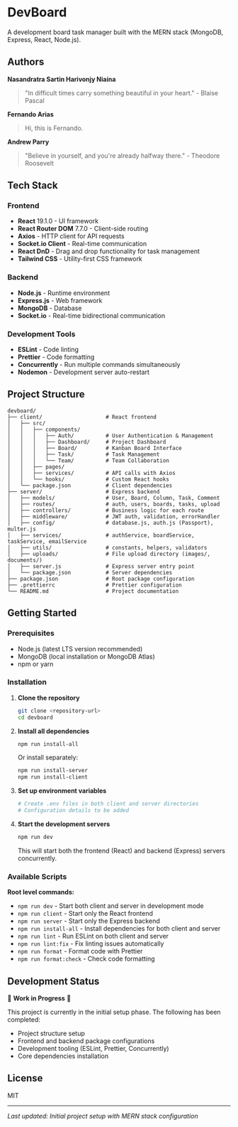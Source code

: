# DevBoard

A development board task manager built with the MERN stack (MongoDB, Express, React, Node.js).

## Authors

**Nasandratra Sartin Harivonjy Niaina**

> "In difficult times carry something beautiful in your heart." - Blaise Pascal

**Fernando Arias**

> Hi, this is Fernando.

**Andrew Parry**

> "Believe in yourself, and you're already halfway there." - Theodore Roosevelt

## Tech Stack

### Frontend

- **React** 19.1.0 - UI framework
- **React Router DOM** 7.7.0 - Client-side routing
- **Axios** - HTTP client for API requests
- **Socket.io Client** - Real-time communication
- **React DnD** - Drag and drop functionality for task management
- **Tailwind CSS** - Utility-first CSS framework

### Backend

- **Node.js** - Runtime environment
- **Express.js** - Web framework
- **MongoDB** - Database
- **Socket.io** - Real-time bidirectional communication

### Development Tools

- **ESLint** - Code linting
- **Prettier** - Code formatting
- **Concurrently** - Run multiple commands simultaneously
- **Nodemon** - Development server auto-restart

## Project Structure

```
devboard/
├── client/                    # React frontend
│   ├── src/
│   │   ├── components/
│   │   │   ├── Auth/          # User Authentication & Management
│   │   │   ├── Dashboard/     # Project Dashboard
│   │   │   ├── Board/         # Kanban Board Interface
│   │   │   ├── Task/          # Task Management
│   │   │   └── Team/          # Team Collaboration
│   │   ├── pages/
│   │   ├── services/          # API calls with Axios
│   │   └── hooks/             # Custom React hooks
│   └── package.json           # Client dependencies
├── server/                    # Express backend
│   ├── models/                # User, Board, Column, Task, Comment
│   ├── routes/                # auth, users, boards, tasks, upload
│   ├── controllers/           # Business logic for each route
│   ├── middleware/            # JWT auth, validation, errorHandler
│   ├── config/                # database.js, auth.js (Passport), multer.js
│   ├── services/              # authService, boardService, taskService, emailService
│   ├── utils/                 # constants, helpers, validators
│   ├── uploads/               # File upload directory (images/, documents/)
│   ├── server.js              # Express server entry point
│   └── package.json           # Server dependencies
├── package.json               # Root package configuration
├── .prettierrc                # Prettier configuration
└── README.md                  # Project documentation
```

## Getting Started

### Prerequisites

- Node.js (latest LTS version recommended)
- MongoDB (local installation or MongoDB Atlas)
- npm or yarn

### Installation

1. **Clone the repository**

    ```bash
    git clone <repository-url>
    cd devboard
    ```

2. **Install all dependencies**

    ```bash
    npm run install-all
    ```

    Or install separately:

    ```bash
    npm run install-server
    npm run install-client
    ```

3. **Set up environment variables**

    ```bash
    # Create .env files in both client and server directories
    # Configuration details to be added
    ```

4. **Start the development servers**

    ```bash
    npm run dev
    ```

    This will start both the frontend (React) and backend (Express) servers concurrently.

### Available Scripts

**Root level commands:**

- `npm run dev` - Start both client and server in development mode
- `npm run client` - Start only the React frontend
- `npm run server` - Start only the Express backend
- `npm run install-all` - Install dependencies for both client and server
- `npm run lint` - Run ESLint on both client and server
- `npm run lint:fix` - Fix linting issues automatically
- `npm run format` - Format code with Prettier
- `npm run format:check` - Check code formatting

## Development Status

🚧 **Work in Progress** 🚧

This project is currently in the initial setup phase. The following has been completed:

- Project structure setup
- Frontend and backend package configurations
- Development tooling (ESLint, Prettier, Concurrently)
- Core dependencies installation

## License

MIT

---

_Last updated: Initial project setup with MERN stack configuration_
